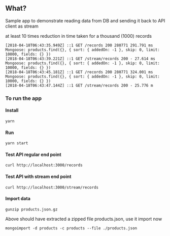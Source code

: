 ## What?
Sample app to demonstrate reading data from DB and sending it back to API client as stream

at least 10 times reduction in time taken for a thousand (1000) records

```shell
[2018-04-18T06:43:35.949Z] ::1 GET /records 200 280771 291.791 ms
Mongoose: products.find({}, { sort: { addedOn: -1 }, skip: 0, limit: 10000, fields: {} })
[2018-04-18T06:43:39.221Z] ::1 GET /stream/records 200 - 27.614 ms
Mongoose: products.find({}, { sort: { addedOn: -1 }, skip: 0, limit: 10000, fields: {} })
[2018-04-18T06:43:45.181Z] ::1 GET /records 200 280771 324.001 ms
Mongoose: products.find({}, { sort: { addedOn: -1 }, skip: 0, limit: 10000, fields: {} })
[2018-04-18T06:43:47.144Z] ::1 GET /stream/records 200 - 25.776 m
```

### To run the app

#### Install
```shell
yarn
```

#### Run
```shell
yarn start
```

#### Test API regular end point
```sheell
curl http://localhost:3000/records
```

#### Test API with stream end point
```sheell
curl http://localhost:3000/stream/records
```

#### Import data
```shell
gunzip products.json.gz
```

Above should have extracted a zipped file products.json, use it import now

```shell
mongoimport -d products -c products --file ./products.json
```